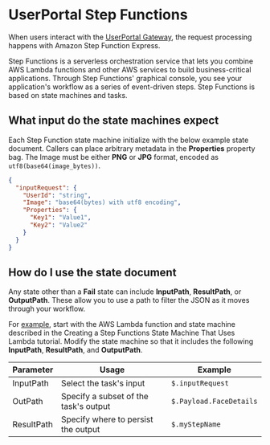 # UserPortal Step Functions

When users interact with the [UserPortal Gateway](../gateway.py), the request processing happens with Amazon Step Function Express.

Step Functions is a serverless orchestration service that lets you combine AWS Lambda functions and other AWS services to build business-critical applications. Through Step Functions' graphical console, you see your application's workflow as a series of event-driven steps. Step Functions is based on state machines and tasks.

## What input do the state machines expect

Each Step Function state machine initialize with the below example state document.  Callers can place arbitrary metadata in the **Properties** property bag.  The Image must be either **PNG** or **JPG** format, encoded as `utf8(base64(image_bytes))`.

```json
{
  "inputRequest": {
    "UserId": "string",
    "Image": "base64(bytes) with utf8 encoding",
    "Properties": {
      "Key1": "Value1",
      "Key2": "Value2"
    }
  }
}
```

## How do I use the state document

Any state other than a **Fail** state can include **InputPath**, **ResultPath**, or **OutputPath**. These allow you to use a path to filter the JSON as it moves through your workflow.

For [example](https://docs.aws.amazon.com/step-functions/latest/dg/input-output-example.html), start with the AWS Lambda function and state machine described in the Creating a Step Functions State Machine That Uses Lambda tutorial. Modify the state machine so that it includes the following **InputPath**, **ResultPath**, and **OutputPath**.

| Parameter| Usage | Example|
|----------|------|----------|
| InputPath | Select the task's input |  `$.inputRequest` |
| OutPath | Specify a subset of the task's output | `$.Payload.FaceDetails` |
| ResultPath | Specify where to persist the output | `$.myStepName` |
